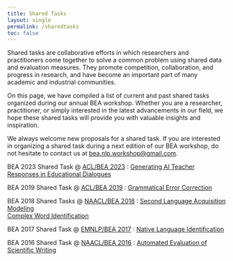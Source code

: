 ```yaml
---
title: Shared Tasks
layout: single
permalink: /sharedtasks
toc: false
---
```


Shared tasks are collaborative efforts in which researchers and practitioners come together to solve a common problem using shared data and evaluation measures. They promote competition, collaboration, and progress in research, and have become an important part of many academic and industrial communities. 

On this page, we have compiled a list of current and past shared tasks organized during our annual BEA workshop. Whether you are a researcher, practitioner, or simply interested in the latest advancements in our field, we hope these shared tasks will provide you with valuable insights and inspiration.

We always welcome new proposals for a shared task. If you are interested in organizing a shared task during a next edition of our BEA workshop, do not hesitate to contact us at <a href="mailto:bea.nlp.workshop@gmail.com">bea.nlp.workshop@gmail.com</a>. 

BEA 2023 Shared Task @ [ACL/BEA 2023](/bea/2023/)
: [Generating AI Teacher Responses in Educational Dialogues](/sharedtask/2023)

BEA 2019 Shared Task @ [ACL/BEA 2019](/bea/2019/)
: [Grammatical Error Correction](/sharedtask/2019) 

BEA 2018 Shared Tasks @ [NAACL/BEA 2018](/bea/2018/)
: [Second Language Acquisition Modeling](/sharedtask/2018-SLAM) <br>
  [Complex Word Identification](/sharedtask/2018-CWI)

BEA 2017 Shared Task @ [EMNLP/BEA 2017](/bea/2017/)
: [Native Language Identification](/sharedtask/2017/) 

BEA 2016 Shared Task @ [NAACL/BEA 2016](/bea/2016/)
: [Automated Evaluation of Scientific Writing](/sharedtask/2016/) 
